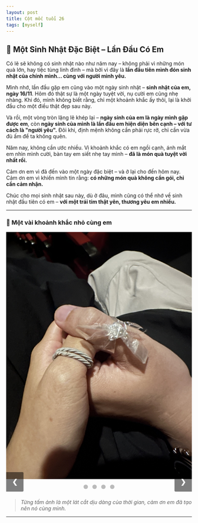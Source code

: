 ```yaml
---
layout: post
title: Cột mốc tuổi 26
tags: [myself]
---
```


## 🎂 Một Sinh Nhật Đặc Biệt – Lần Đầu Có Em

Có lẽ sẽ không có sinh nhật nào như năm nay – không phải vì những món quà lớn, hay tiệc tùng linh đình – mà bởi vì đây là **lần đầu tiên mình đón sinh nhật của chính mình… cùng với người mình yêu.**

Mình nhớ, lần đầu gặp em cũng vào một ngày sinh nhật – **sinh nhật của em, ngày 16/11**. Hôm đó thật sự là một ngày tuyệt vời, nụ cười em cũng nhẹ nhàng. Khi đó, mình không biết rằng, chỉ một khoảnh khắc ấy thôi, lại là khởi đầu cho một điều thật đẹp sau này.

Và rồi, một vòng tròn lặng lẽ khép lại – **ngày sinh của em là ngày mình gặp được em**, còn **ngày sinh của mình là lần đầu em hiện diện bên cạnh – với tư cách là "người yêu".** Đôi khi, định mệnh không cần phải rực rỡ, chỉ cần vừa đủ ấm để ta không quên.

Năm nay, không cần ước nhiều. Vì khoảnh khắc có em ngồi cạnh, ánh mắt em nhìn mình cười, bàn tay em siết nhẹ tay mình – **đã là món quà tuyệt vời nhất rồi.**

Cảm ơn em vì đã đến vào một ngày đặc biệt – và ở lại cho đến hôm nay.  
Cảm ơn em vì khiến mình tin rằng: **có những món quà không cần gói, chỉ cần cảm nhận.**

Chúc cho mọi sinh nhật sau này, dù ở đâu, mình cũng có thể nhớ về sinh nhật đầu tiên có em – **với một trái tim thật yên, thương yêu em nhiều.**

---

### 📸 Một vài khoảnh khắc nhỏ cùng em

<img src="../img/26032025/pic0.jpg" />
<div class="slideshow-container">
    <div class="mySlides fade">
        <img src="../img/26032025/pic0.jpg" />
    </div>
    <div class="mySlides fade">
        <img src="../img/26032025/pic1.jpg" />
    </div>
    <div class="mySlides fade">
        <img src="../img/26032025/pic2.jpg" />
    </div>
    <div class="mySlides fade">
        <img src="../img/26032025/pic3.jpg" />
    </div>
    <a class="prev" onclick="plusSlides(-1)">❮</a>
    <a class="next" onclick="plusSlides(1)">❯</a>
</div>
<div class="dot-container">
    <span class="dot" onclick="currentSlide(1)"></span>
    <span class="dot" onclick="currentSlide(2)"></span>
    <span class="dot" onclick="currentSlide(3)"></span>
    <span class="dot" onclick="currentSlide(4)"></span>
</div>
<style>
    .slideshow-container {
        position: relative;
        max-width: 700px;
        margin: auto;
    }
    .mySlides {
        display: none;
    }
    .mySlides img {
        width: 100%;
        border-radius: 10px;
        box-shadow: 0 4px 12px rgba(0, 0, 0, 0.2);
    }
    .prev,
    .next {
        cursor: pointer;
        position: absolute;
        top: 50%;
        width: auto;
        padding: 16px;
        margin-top: -22px;
        color: white;
        font-weight: bold;
        font-size: 18px;
        border-radius: 0 3px 3px 0;
        user-select: none;
        background-color: rgba(0, 0, 0, 0.5);
    }
    .next {
        right: 0;
        border-radius: 3px 0 0 3px;
    }
    .prev:hover,
    .next:hover {
        background-color: rgba(0, 0, 0, 0.8);
    }
    .dot-container {
        text-align: center;
        padding: 10px;
    }
    .dot {
        height: 12px;
        width: 12px;
        margin: 0 4px;
        background-color: #bbb;
        border-radius: 50%;
        display: inline-block;
        cursor: pointer;
    }
    .active,
    .dot:hover {
        background-color: #717171;
    }
</style>
<script>
    let slideIndex = 1
    showSlides(slideIndex)
    function plusSlides(n) {
        showSlides(slideIndex += n)
    }
    function currentSlide(n) {
        showSlides(slideIndex = n)
    }
    function showSlides(n) {
        let i
        const slides = document.getElementsByClassName("mySlides")
        const dots = document.getElementsByClassName("dot")
        if (n > slides.length) slideIndex = 1
        if (n < 1) slideIndex = slides.length
        for (i = 0;i < slides.length;i++) {
            slides[i].style.display = "none"
        }
        for (i = 0;i < dots.length;i++) {
            dots[i].classList.remove("active")
        }
        slides[slideIndex - 1].style.display = "block"
        dots[slideIndex - 1].classList.add("active")
    }
</script>

> *Từng tấm ảnh là một lát cắt dịu dàng của thời gian, cảm ơn em đã tạo nên nó cùng mình.*

---

